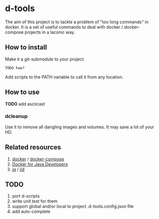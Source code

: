 # d-tools
The aim of this project is to tackle a problem of "too long commands" in docker.
It is a set of useful commands to deal with docker / docker-compose projects in a laconic way.

## How to install

Make it a git-submodule to your project. 

```
TODO how?
```

Add scripts to the PATH variable to call it from any location.

## How to use

**TODO** add asciicast

### dcleanup

Use it to remove all dangling images and volumes. It may save a lot of your HD.

## Related resources

1. [docker](https://docs.docker.com/) / [docker-compose](https://docs.docker.com/compose/)
2. [Docker for Java Developers](https://github.com/docker/labs/tree/master/developer-tools/java/)
3. [jq](https://stedolan.github.io/jq/) / [jid](https://github.com/simeji/jid)

## TODO

1. port d-scripts
2. write unit test for them
3. support global and/or local to project .d-tools.config.json file
4. add auto-complete
